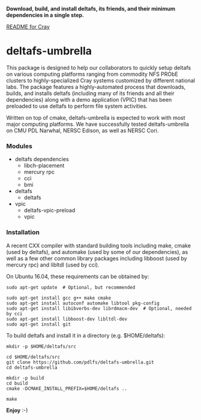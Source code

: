 **Download, build, and install deltafs, its friends, and their minimum dependencies in a single step.**

[README for Cray](README.cray.md)

# deltafs-umbrella

This package is designed to help our collaborators to quickly setup deltafs on various computing platforms ranging from commodity NFS PRObE clusters to highly-specialized Cray systems customized by different national labs. The package features a highly-automated process that downloads, builds, and installs deltafs (including many of its friends and all their dependencies) along with a demo application (VPIC) that has been preloaded to use deltafs to perform file system activities.

Written on top of cmake, deltafs-umbrella is expected to work with most major computing platforms. We have successfully tested deltafs-umbrella on CMU PDL Narwhal, NERSC Edison, as well as NERSC Cori.

### Modules

* deltafs dependencies
  * libch-placement
  * mercury rpc
  * cci
  * bmi
* deltafs
  * deltafs
* vpic
  * deltafs-vpic-preload
  * vpic

### Installation

A recent CXX compiler with standard building tools including make, cmake (used by deltafs), and automake (used by some of our dependencies), as well as a few other common library packages including libboost (used by mercury rpc) and libltdl (used by cci).

On Ubuntu 16.04, these requirements can be obtained by:

```
sudo apt-get update  # Optional, but recommended

sudo apt-get install gcc g++ make cmake
sudo apt-get install autoconf automake libtool pkg-config
sudo apt-get install libibverbs-dev librdmacm-dev  # Optional, needed by cci
sudo apt-get install libboost-dev libltdl-dev
sudo apt-get install git
```

To build deltafs and install it in a directory (e.g. $HOME/deltafs):

```
mkdir -p $HOME/deltafs/src

cd $HOME/deltafs/src
git clone https://github.com/pdlfs/deltafs-umbrella.git
cd deltafs-umbrella

mkdir -p build
cd build
cmake -DCMAKE_INSTALL_PREFIX=$HOME/deltafs ..

make
```

**Enjoy** :-)
